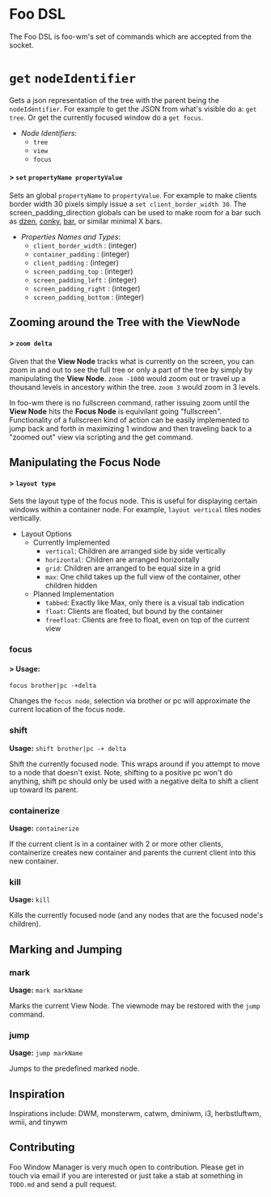 Foo DSL
======
The Foo DSL is foo-wm's set of commands which are accepted from the socket.

# `get` `nodeIdentifier`
Gets a json representation of the tree with the parent being the `nodeIdentifier`. For example to get the JSON from what's visible do a: `get tree`. Or get the currently focused window do a `get focus`.

- *Node Identifiers*:
    * `tree`
    * `view`
    * `focus`

#### > `set` `propertyName propertyValue`
Sets an global `propertyName` to `propertyValue`.  For example to make clients border width 30 pixels simply issue a `set client_border_width 30`. The screen_padding_direction globals can be used to make room for a bar such as [dzen](), [conky](), [bar](), or similar minimal X bars.

- *Properties Names and Types*:
    * `client_border_width` : (integer)
    * `container_padding` : (integer)
    * `client_padding` : (integer)
    * `screen_padding_top` : (integer)
    * `screen_padding_left` : (integer)
    * `screen_padding_right` : (integer)
    * `screen_padding_bottom` : (integer)

## Zooming around the Tree with the **ViewNode**
#### > `zoom delta`
Given that the **View Node** tracks what is currently on the screen, you can zoom in and out to see the full tree or only a part of the tree by simply by manipulating the **View Node**. `zoom -1000` would zoom out or travel up a thousand levels in ancestory within the tree. `zoom 3` would zoom in 3 levels. 

In foo-wm there is no fullscreen command, rather issuing zoom until the **View Node** hits the **Focus Node** is equivilant going "fullscreen". Functionality of a fullscreen kind of action can be easily implemented to jump back and forth in maximizing 1 window and then traveling back to a "zoomed out" view via scripting and the get command.


## Manipulating the **Focus Node**
#### > `layout type`
Sets the layout type of the focus node. This is useful for displaying certain windows within a container node. For example, `layout vertical` tiles nodes vertically.

* Layout Options
    - Currently Implemented
        * `vertical`: Children are arranged side by side vertically
        * `horizontal`: Children are arranged horizontally
        * `grid`: Children are arranged to be equal size in a grid	
        * `max`: One child takes up the full view of the container, other children hidden
    * Planned Implementation
        * `tabbed`: Exactly like Max, only there is a visual tab indication
        * `float`: Clients are floated, but bound by the container
        * `freefloat`: Clients are free to float, even on top of the current view


### focus 
#### > **Usage:**
`focus brother|pc -+delta`

Changes the `focus node`, selection via brother or pc will approximate the current location of the focus node.

### shift 
**Usage:**
`shift brother|pc -+ delta`

Shift the currently focused node. This wraps around if you attempt to move to a node that doesn't exist. Note, shifting to a positive pc won't do anything, shift pc should only be used with a negative delta to shift a client up toward its parent.

### containerize
**Usage:**
`containerize`

If the current client is in a container with 2 or more other clients, containerize creates  new container and parents the current client into this new container.

### kill
**Usage:**
`kill`

Kills the currently focused node (and any nodes that are the focused node's children).


## Marking and Jumping 
### mark
**Usage:**
`mark markName`

Marks the current View Node. The viewnode may be restored with the `jump` command.

### jump
**Usage:**
`jump markName`

Jumps to the predefined marked node.

Inspiration
-----------
Inspirations include: 
DWM, monsterwm, catwm, dminiwm, i3, herbstluftwm, wmii, and tinywm

Contributing
------------
Foo Window Manager is very much open to contribution. Please get in touch via email if you are interested or just take a stab at something in `TODO.md` and send a pull request.
